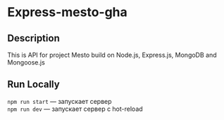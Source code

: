 # Express-mesto-gha


## Description

This is API for project Mesto build on Node.js, Express.js, MongoDB and Mongoose.js
 
  
## Run Locally

`npm run start` — запускает сервер   
`npm run dev` — запускает сервер с hot-reload
